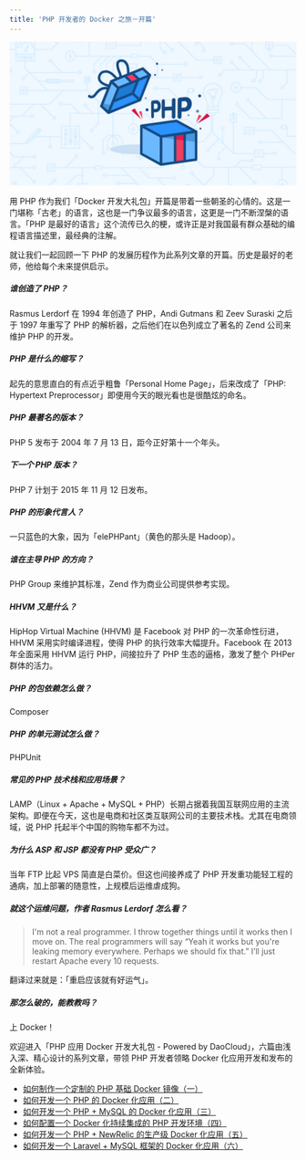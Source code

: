 ```yaml
---
title: 'PHP 开发者的 Docker 之旅－开篇'
---
```


![](php.jpg)

用 PHP 作为我们「Docker 开发大礼包」开篇是带着一些朝圣的心情的。这是一门堪称「古老」的语言，这也是一门争议最多的语言，这更是一门不断涅槃的语言。「PHP 是最好的语言」这个流传已久的梗，或许正是对我国最有群众基础的编程语言描述里，最经典的注解。

就让我们一起回顾一下 PHP 的发展历程作为此系列文章的开篇。历史是最好的老师，他给每个未来提供启示。

##### 谁创造了 PHP？

Rasmus Lerdorf 在 1994 年创造了 PHP，Andi Gutmans 和 Zeev Suraski 之后于 1997 年重写了 PHP 的解析器，之后他们在以色列成立了著名的 Zend 公司来维护 PHP 的开发。

##### PHP 是什么的缩写？

起先的意思直白的有点近乎粗鲁「Personal Home Page」，后来改成了「PHP: Hypertext Preprocessor」即便用今天的眼光看也是很酷炫的命名。

##### PHP 最著名的版本？

PHP 5 发布于 2004 年 7 月 13 日，距今正好第十一个年头。

##### 下一个 PHP 版本？

PHP 7 计划于 2015 年 11 月 12 日发布。

##### PHP 的形象代言人？

一只蓝色的大象，因为「elePHPant」（黄色的那头是 Hadoop）。

##### 谁在主导 PHP 的方向？

PHP Group 来维护其标准，Zend 作为商业公司提供参考实现。

##### HHVM 又是什么？

HipHop Virtual Machine (HHVM) 是 Facebook 对 PHP 的一次革命性衍进，HHVM 采用实时编译进程，使得 PHP 的执行效率大幅提升。Facebook 在 2013 年全面采用 HHVM 运行 PHP，间接拉升了 PHP 生态的逼格，激发了整个 PHPer 群体的活力。

##### PHP 的包依赖怎么做？

Composer

##### PHP 的单元测试怎么做？

PHPUnit

##### 常见的 PHP 技术栈和应用场景？

LAMP（Linux + Apache + MySQL + PHP）长期占据着我国互联网应用的主流架构。即便在今天，这也是电商和社区类互联网公司的主要技术栈。尤其在电商领域，说 PHP 托起半个中国的购物车都不为过。

##### 为什么 ASP 和 JSP 都没有 PHP 受众广？

当年 FTP 比起 VPS 简直是白菜价。但这也间接养成了 PHP 开发重功能轻工程的通病，加上部署的随意性，上规模后运维虐成狗。

##### 就这个运维问题，作者 Rasmus Lerdorf 怎么看？

> I'm not a real programmer. I throw together things until it works then I move on. The real programmers will say “Yeah it works but you're leaking memory everywhere. Perhaps we should fix that.” I’ll just restart Apache every 10 requests.

翻译过来就是：「重启应该就有好运气」。

##### 那怎么破的，能教教吗？

上 Docker！

欢迎进入「PHP 应用 Docker 开发大礼包 - Powered by DaoCloud」，六篇由浅入深、精心设计的系列文章，带领 PHP 开发者领略 Docker 化应用开发和发布的全新体验。

* [如何制作一个定制的 PHP 基础 Docker 镜像（一）](http://open.daocloud.io/ru-he-zhi-zuo-yi-ge-ding-zhi-de-php-ji-chu-docker-jing-xiang/)
* [如何开发一个 PHP 的 Docker 化应用（二）](http://open.daocloud.io/ru-he-kai-fa-yi-ge-php-de-docker-hua-ying-yong/)
* [如何开发一个 PHP + MySQL 的 Docker 化应用（三）](http://open.daocloud.io/ru-he-kai-fa-yi-ge-php-mysql-de-docker-hua-ying-yong/)
* [如何配置一个 Docker 化持续集成的 PHP 开发环境（四）](http://open.daocloud.io/ru-he-pei-zhi-yi-ge-docker-hua-chi-xu-ji-cheng-de-php-kai-fa-huan-jing/)
* [如何开发一个 PHP + NewRelic 的生产级 Docker 化应用（五）](http://open.daocloud.io/ru-he-kai-fa-yi-ge-php-newrelic-de-sheng-chan-ji-docker-hua-ying-yong/)
* [如何开发一个 Laravel + MySQL 框架的 Docker 化应用（六）](http://open.daocloud.io/ru-he-kai-fa-yi-ge-laravel-mysql-kuang-jia-de-docker-hua-ying-yong/)